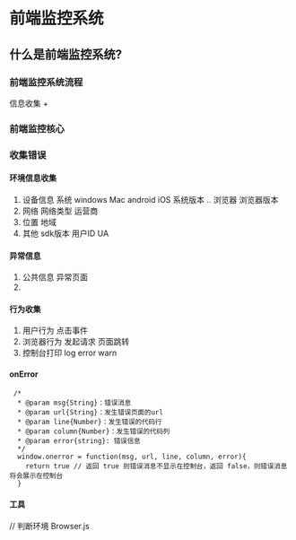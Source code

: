 # 前端监控系统


## 什么是前端监控系统?


### 前端监控系统流程
 
信息收集 + 

### 前端监控核心



### 收集错误

#### 环境信息收集
  1. 设备信息
    系统 windows Mac android iOS
    系统版本 ..
    浏览器
    浏览器版本
  2. 网络
      网络类型 
      运营商
  3. 位置
      地域
  4. 其他
      sdk版本
      用户ID
      UA 
  
#### 异常信息

  1. 公共信息
      异常页面
  2. 



#### 行为收集
  1. 用户行为
    点击事件
  2. 浏览器行为
      发起请求
      页面跳转
  3. 控制台打印
      log error warn
#### onError
  <!-- crossorigin  -->
  ```
   /*
    * @param msg{String}：错误消息
    * @param url{String}：发生错误页面的url
    * @param line{Number}：发生错误的代码行
    * @param column{Number}：发生错误的代码列
    * @param error{string}: 错误信息
    */
    window.onerror = function(msg, url, line, column, error){
      return true // 返回 true 则错误消息不显示在控制台，返回 false，则错误消息将会展示在控制台
    }
  ```












#### 工具
 // 判断环境
  Browser.js